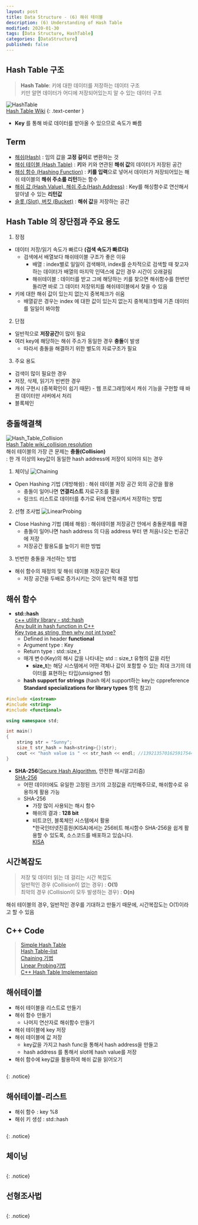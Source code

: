 ```yaml
---
layout: post
title: Data Structure - (6) 해쉬 테이블
description: (6) Understanding of Hash Table
modified: 2020-01-30
tags: [Data Structure, HashTable]
categories: [DataStructure]
published: false
---
```


## Hash Table 구조  
> **Hash Table**: 키에 대한 데이터를 저장하는 데이터 구조  
> 키만 알면 데이터가 어디에 저장되어있는지 알 수 있는 데이터 구조  

![HashTable](https://upload.wikimedia.org/wikipedia/commons/thumb/7/7d/Hash_table_3_1_1_0_1_0_0_SP.svg/1280px-Hash_table_3_1_1_0_1_0_0_SP.svg.png)  
[Hash Table Wiki](https://en.wikipedia.org/wiki/Hash_table) {: .text-center }    

* **Key** 를 통해 바로 데이터를 받아올 수 있으므로 속도가 빠름 

## Term   
* <u>해쉬(Hash)</u> : 임의 값을 **고정 길이**로 변환하는 것
* <u>해쉬 테이블 (Hash Table)</u> : **키**와 키와 연관된 **해쉬 값**의 데이터가 저장된 공간  
* <u>해싱 함수 (Hashing Function)</u> : **키를 입력**으로 넣어서 데이터가 저장되어있는 해쉬 테이블의 **해쉬 주소를 리턴**하는 함수  
* <u>해쉬 값 (Hash Value), 해쉬 주소(Hash Address)</u> : Key를 해싱함수로 연산해서 알아낼 수 있는 **리턴값**   
* <u>슬롯 (Slot), 버킷 (Bucket)</u> : **해쉬 값**을 저장하는 공간   

## Hash Table 의 장단점과 주요 용도
1. 장점  
* 데이터 저장/읽기 속도가 빠르다 **(검색 속도가 빠르다)**  
	* 검색에서 배열보다 해쉬테이블 구조가 좋은 이유
		* 배열 : index별로 일일이 검색해야, index를 순차적으로 검색할 때 찾고자 하는 데이터가 배열의 마지막 인덱스에 값인 경우 시간이 오래걸림  
		* 해쉬테이블 : 데이터를 받고 그에 해당하는 키를 찾으면 해쉬함수를 한번만 돌리면 바로 그 데이터 저장위치를 해쉬테이블에서 찾을 수 있음  
* 키에 대한 해쉬 값이 있는지 없는지 중복체크가 쉬움   
	* 배열같은 경우는 index 에 대한 값이 있는지 없는지 중복체크할때 기존 데이터를 일일이 봐야함    		
2. 단점  
* 일반적으로 **저장공간**이 많이 필요  
* 여러 key에 해당하는 해쉬 주소가 동일한 경우 **충돌**이 발생
	* 따라서 충돌을 해결하기 위한 별도의 자료구조가 필요  
3. 주요 용도    
* 검색이 많이 필요한 경우  
* 저장, 삭제, 읽기가 빈번한 경우  
* 캐쉬 구현시 (중복확인이 쉽기 때문) - 웹 프로그래밍에서 캐쉬 기능을 구현할 때 바뀐 데이터만 서버에서 처리  
* 블록체인  

## 충돌해결책
![Hash_Table_Collision](https://upload.wikimedia.org/wikipedia/commons/thumb/d/d0/Hash_table_5_0_1_1_1_1_1_LL.svg/1280px-Hash_table_5_0_1_1_1_1_1_LL.svg.png)  
[Hash Table wiki_collision resolution](https://en.wikipedia.org/wiki/Hash_table#Collision_resolution)   
해쉬 테이블의 가장 큰 문제는 **충돌(Collision)**  
: 한 개 이상의 key값이 동일한 hash address에 저장이 되어야 되는 경우  

1. 체이닝
![Chaining](https://upload.wikimedia.org/wikipedia/commons/thumb/5/5a/Hash_table_5_0_1_1_1_1_0_LL.svg/1920px-Hash_table_5_0_1_1_1_1_0_LL.svg.png)  
* Open Hashing 기법 (개방해슁) : 해쉬 테이블 저장 공간 외의 공간을 활용  
	* 충돌이 일어나면 **연결리스트** 자료구조를 활용  
	* 링크드 리스트로 데이터를 추가로 뒤에 연결시켜서 저장하는 방법  	
2. 선형 조사법
![LinearProbing](https://upload.wikimedia.org/wikipedia/commons/thumb/b/bf/Hash_table_5_0_1_1_1_1_0_SP.svg/1024px-Hash_table_5_0_1_1_1_1_0_SP.svg.png)  
* Close Hashing 기법 (폐쇄 해슁) : 해쉬테이블 저장공간 안에서 충돌문제를 해결  
	* 충돌이 일어나면 hash address 의 다음 address 부터 맨 처음나오는 빈공간에 저장  
	* 저장공간 활용도를 높이기 위한 방법  
3. 빈번한 충돌을 개선하는 방법  
* 해쉬 함수의 재정의 및 해쉬 테이블 저장공간 확대  
	* 저장 공간을 두배로 증가시키는 것이 일반적 해결 방법  

## 해쉬 함수
* **std::hash**  
[c++ utility library - std::hash](https://en.cppreference.com/w/cpp/utility/hash)  
[Any bulit in hash function in C++](https://stackoverflow.com/questions/6200483/any-built-in-hash-method-in-c)  
[Key type as string, then why not int type?](https://stackoverflow.com/questions/38304877/why-stdhashint-seems-to-be-identity-function)  
	* Defined in header **functional**  
	* Argument type : Key  
	* Return type : std::size_t  
	* 매개 변수(Key)의 해시 값을 나타내는 std :: size_t 유형의 값을 리턴  
		* **size_t**는 해당 시스템에서 어떤 객체나 값이 포함할 수 있는 최대 크기의 데이터를 표현하는 타입(unsigned 형)  
	* **hash support for strings** (hash 에서 support하는 key는 cppreference **Standard specializations for library types** 항목 참고)  
	
```c++
#include <iostream>
#include <string>
#include <functional>

using namespace std;

int main()
{
    string str = "Sunny";
    size_t str_hash = hash<string>{}(str);
    cout << "hash value is " << str_hash << endl; //1392135701625917544
}
```

* **SHA-256**(<u>Secure Hash Algorithm</u>, 안전한 해시알고리즘)  
[SHA-256](http://www.zedwood.com/article/cpp-sha256-function) 
	* 어떤 데이터에도 유일한 고정된 크기의 고정값을 리턴해주므로, 해쉬함수로 유용하게 활용 가능  
	* SHA-256  
		* 가장 많이 사용되는 해시 함수  
		* 해쉬의 결과 : **128 bit**  
		* 비트코인, 블록체인 시스템에서 활용  
*한국인터넷진흥원(KISA)에서는 256비트 해시함수 SHA-256을 쉽게 활용할 수 있도록, 소스코드를 배포하고 있습니다.  		
[KISA](https://seed.kisa.or.kr/kisa/Board/21/detailView.do)

## 시간복잡도  
> 저장 및 데이터 읽는 데 걸리는 시간 복잡도  
> 일반적인 경우 (Collision이 없는 경우) :  **O(1)**  
> 최악의 경우 (Collision이 모두 발생하는 경우) : **O(n)**  

해쉬 테이블의 경우, 일반적인 경우를 기대하고 만들기 때문에, 시간복잡도는 O(1)이라고 할 수 있음  
 
## C++ Code  
> [Simple Hash Table](#해쉬테이블)  
> [Hash Table-list](#해쉬테이블-리스트)  
> [Chaining 기법](#체이닝)  
> [Linear Probing기법](#선형조사법)  
> [C++ Hash Table Implementaion](https://www.youtube.com/watch?v=2_3fR-k-LzI)  

## 해쉬테이블  
* 해쉬 테이블을 리스트로 만들기   
* 해쉬 함수 만들기  
	* 나머지 연산자로 해쉬함수 만들기
* 해쉬 테이블에 key 저장  
* 해쉬 테이블에 값 저장  
	* key값을 가지고 hash func을 통해서 hash address을 만들고 
	* hash address 를 통해서 slot에 hash value를 저장  
* 해쉬 함수에 key값을 활용하여 해쉬 값을 읽어오기  

```c++

``` 
{: .notice} 

## 해쉬테이블-리스트
* 해쉬 함수 : key %8  
* 해쉬 키 생성 : std::hash  
  
  
```c++

```
{: .notice} 

## 체이닝


  
```c++
```
{: .notice} 
## 선형조사법  
 
  
```c++
```
{: .notice} 











